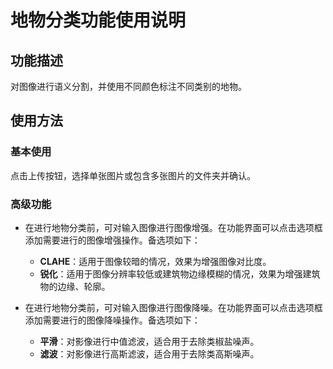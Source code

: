 # 地物分类功能使用说明

## 功能描述

对图像进行语义分割，并使用不同颜色标注不同类别的地物。

## 使用方法

### 基本使用

点击上传按钮，选择单张图片或包含多张图片的文件夹并确认。

### 高级功能

+ 在进行地物分类前，可对输入图像进行图像增强。在功能界面可以点击选项框添加需要进行的图像增强操作。备选项如下：
    - **CLAHE**：适用于图像较暗的情况，效果为增强图像对比度。
    - **锐化**：适用于图像分辨率较低或建筑物边缘模糊的情况，效果为增强建筑物的边缘、轮廓。

+ 在进行地物分类前，可对输入图像进行图像降噪。在功能界面可以点击选项框添加需要进行的图像降噪操作。备选项如下：
    - **平滑**：对影像进行中值滤波，适合用于去除类椒盐噪声。
    - **滤波**：对影像进行高斯滤波，适合用于去除类高斯噪声。
